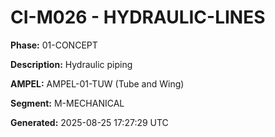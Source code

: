 # CI-M026 - HYDRAULIC-LINES

**Phase:** 01-CONCEPT

**Description:** Hydraulic piping

**AMPEL:** AMPEL-01-TUW (Tube and Wing)

**Segment:** M-MECHANICAL

**Generated:** 2025-08-25 17:27:29 UTC
